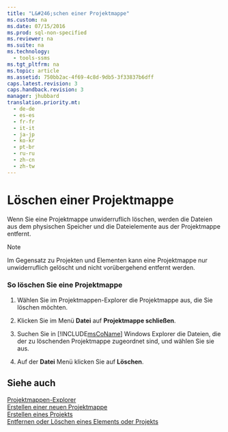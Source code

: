 ```yaml
---
title: "L&#246;schen einer Projektmappe"
ms.custom: na
ms.date: 07/15/2016
ms.prod: sql-non-specified
ms.reviewer: na
ms.suite: na
ms.technology: 
  - tools-ssms
ms.tgt_pltfrm: na
ms.topic: article
ms.assetid: 750bb2ac-4f69-4c8d-9db5-3f33837b6dff
caps.latest.revision: 3
caps.handback.revision: 3
manager: jhubbard
translation.priority.mt: 
  - de-de
  - es-es
  - fr-fr
  - it-it
  - ja-jp
  - ko-kr
  - pt-br
  - ru-ru
  - zh-cn
  - zh-tw
---
```

# L&#246;schen einer Projektmappe
Wenn Sie eine Projektmappe unwiderruflich löschen, werden die Dateien aus dem physischen Speicher und die Dateielemente aus der Projektmappe entfernt.  
  
> [!NOTE]  
> Im Gegensatz zu Projekten und Elementen kann eine Projektmappe nur unwiderruflich gelöscht und nicht vorübergehend entfernt werden.  
  
### So löschen Sie eine Projektmappe  
  
1.  Wählen Sie im Projektmappen-Explorer die Projektmappe aus, die Sie löschen möchten.  
  
2.  Klicken Sie im Menü **Datei** auf **Projektmappe schließen**.  
  
3.  Suchen Sie in [!INCLUDE[msCoName](../content/includes/msCoName_md.md)] Windows Explorer die Dateien, die der zu löschenden Projektmappe zugeordnet sind, und wählen Sie sie aus.  
  
4.  Auf der **Datei** Menü klicken Sie auf **Löschen**.  
  
## Siehe auch  
[Projektmappen-Explorer](../content/Solution-Explorer.md)  
[Erstellen einer neuen Projektmappe](../content/Create-a-New-Solution.md)  
[Erstellen eines Projekts](../content/Create-a-Project.md)  
[Entfernen oder Löschen eines Elements oder Projekts](../content/Remove-or-Delete-an-Item-or-Project.md)  
  
